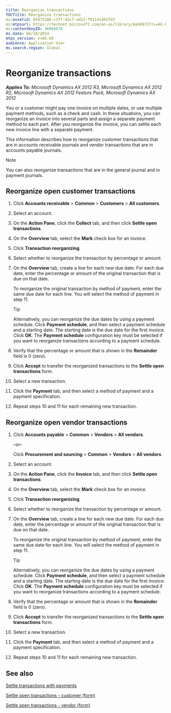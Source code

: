 ```yaml
---
title: Reorganize transactions
TOCTitle: Reorganize transactions
ms:assetid: 07d75286-c2ff-42c7-ad12-f91141d83fd3
ms:mtpsurl: https://technet.microsoft.com/en-us/library/Aa569727(v=AX.60)
ms:contentKeyID: 36966679
ms.date: 04/18/2014
mtps_version: v=AX.60
audience: Application User
ms.search.region: Global
---
```


# Reorganize transactions 


_**Applies To:** Microsoft Dynamics AX 2012 R3, Microsoft Dynamics AX 2012 R2, Microsoft Dynamics AX 2012 Feature Pack, Microsoft Dynamics AX 2012_

You or a customer might pay one invoice on multiple dates, or use multiple payment methods, such as a check and cash. In these situations, you can reorganize an invoice into several parts and assign a separate payment method to each part. After you reorganize the invoice, you can settle each new invoice line with a separate payment.

This information describes how to reorganize customer transactions that are in accounts receivable journals and vendor transactions that are in accounts payable journals.


> [!NOTE]
> <P>You can also reorganize transactions that are in the general journal and in payment journals.</P>



## Reorganize open customer transactions

1.  Click **Accounts receivable** \> **Common** \> **Customers** \> **All customers**.

2.  Select an account.

3.  On the **Action Pane**, click the **Collect** tab, and then click **Settle open transactions**.

4.  On the **Overview** tab, select the **Mark** check box for an invoice.

5.  Click **Transaction reorganizing**.

6.  Select whether to reorganize the transaction by percentage or amount.

7.  On the **Overview** tab, create a line for each new due date. For each due date, enter the percentage or amount of the original transaction that is due on that date.
    
    To reorganize the original transaction by method of payment, enter the same due date for each line. You will select the method of payment in step 11.
    

    > [!TIP]
    > <P>Alternatively, you can reorganize the due dates by using a payment schedule. Click <STRONG>Payment schedule</STRONG>, and then select a payment schedule and a starting date. The starting date is the due date for the first invoice. Click <STRONG>OK</STRONG>. The <STRONG>Payment schedule</STRONG> configuration key must be selected if you want to reorganize transactions according to a payment schedule.</P>



8.  Verify that the percentage or amount that is shown in the **Remainder** field is 0 (zero).

9.  Click **Accept** to transfer the reorganized transactions to the **Settle open transactions** form.

10. Select a new transaction.

11. Click the **Payment** tab, and then select a method of payment and a payment specification.

12. Repeat steps 10 and 11 for each remaining new transaction.

## Reorganize open vendor transactions

1.  Click **Accounts payable** \> **Common** \> **Vendors** \> **All vendors**.
    
    –or–
    
    Click **Procurement and sourcing** \> **Common** \> **Vendors** \> **All vendors**.

2.  Select an account.

3.  On the **Action Pane**, click the **Invoice** tab, and then click **Settle open transactions**.

4.  On the **Overview** tab, select the **Mark** check box for an invoice.

5.  Click **Transaction reorganizing**.

6.  Select whether to reorganize the transaction by percentage or amount.

7.  On the **Overview** tab, create a line for each new due date. For each due date, enter the percentage or amount of the original transaction that is due on that date.
    
    To reorganize the original transaction by method of payment, enter the same due date for each line. You will select the method of payment in step 11.
    

    > [!TIP]
    > <P>Alternatively, you can reorganize the due dates by using a payment schedule. Click <STRONG>Payment schedule</STRONG>, and then select a payment schedule and a starting date. The starting date is the due date for the first invoice. Click <STRONG>OK</STRONG>. The <STRONG>Payment schedule</STRONG> configuration key must be selected if you want to reorganize transactions according to a payment schedule.</P>



8.  Verify that the percentage or amount that is shown in the **Remainder** field is 0 (zero).

9.  Click **Accept** to transfer the reorganized transactions to the **Settle open transactions** form.

10. Select a new transaction.

11. Click the **Payment** tab, and then select a method of payment and a payment specification.

12. Repeat steps 10 and 11 for each remaining new transaction.

## See also

[Settle transactions with payments](settle-transactions-with-payments.md)

[Settle open transactions - customer (form)](https://technet.microsoft.com/en-us/library/aa558602\(v=ax.60\))

[Settle open transactions - vendor (form)](https://technet.microsoft.com/en-us/library/aa619609\(v=ax.60\))

  


